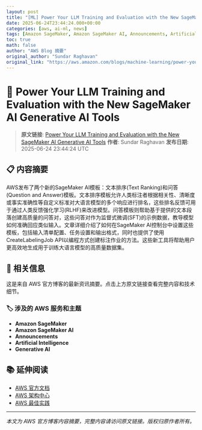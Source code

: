 ```yaml
---
layout: post
title: "[ML] Power Your LLM Training and Evaluation with the New SageMaker AI Generative AI Tools"
date: 2025-06-24T23:44:24.000+00:00
categories: [aws, ai-ml, news]
tags: [Amazon SageMaker, Amazon SageMaker AI, Announcements, Artificial Intelligence, Generative AI]
toc: true
math: false
author: "AWS Blog 摘要"
original_author: "Sundar Raghavan"
original_link: "https://aws.amazon.com/blogs/machine-learning/power-your-llm-training-and-evaluation-with-the-new-sagemaker-ai-generative-ai-tools/"
---
```


# 🤖 Power Your LLM Training and Evaluation with the New SageMaker AI Generative AI Tools

> **原文链接**: [Power Your LLM Training and Evaluation with the New SageMaker AI Generative AI Tools](https://aws.amazon.com/blogs/machine-learning/power-your-llm-training-and-evaluation-with-the-new-sagemaker-ai-generative-ai-tools/)
> **作者**: Sundar Raghavan
> **发布日期**: 2025-06-24 23:44:24 UTC

## 📋 内容摘要

AWS发布了两个新的SageMaker AI模板：文本排序(Text Ranking)和问答(Question and Answer)模板。文本排序模板允许人类标注者根据相关性、清晰度或事实准确性等自定义标准对大语言模型的多个响应进行排名，这些排名反馈可用于通过人类反馈强化学习(RLHF)来改进模型。问答模板则帮助基于提供的文本段落创建高质量的问答对，这些问答对作为监督式微调(SFT)的示例数据，教导模型如何准确回应类似输入。文章详细介绍了如何在SageMaker AI控制台中设置这些模板，包括输入清单配置、任务设置和输出格式，同时也提供了使用CreateLabelingJob API以编程方式创建标注作业的方法。这些新工具将帮助用户更高效地生成用于训练大语言模型的高质量数据集。

## 🔗 相关信息

这是来自 AWS 官方博客的最新资讯摘要。点击上方原文链接查看完整内容和技术细节。

### 🏷️ 涉及的 AWS 服务和主题

- **Amazon SageMaker**
- **Amazon SageMaker AI**
- **Announcements**
- **Artificial Intelligence**
- **Generative AI**

## 📚 延伸阅读

- [AWS 官方文档](https://docs.aws.amazon.com/)
- [AWS 架构中心](https://aws.amazon.com/architecture/)
- [AWS 最佳实践](https://aws.amazon.com/architecture/well-architected/)

---

*本文为 AWS 官方博客内容摘要，完整内容请访问原文链接。版权归原作者所有。*